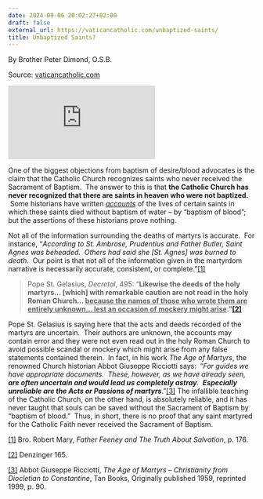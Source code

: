 ```yaml
---
date: 2024-09-06 20:02:27+02:00
draft: false
external_url: https://vaticancatholic.com/unbaptized-saints/
title: Unbaptized Saints?
---
```



By Brother Peter Dimond, O.S.B.

Source: [vaticancatholic.com](https://vaticancatholic.com/unbaptized-saints/)


<p><iframe title="YouTube video player" src="https://www.youtube.com/embed/geUVMp5Jr3A"  frameborder="0" allowfullscreen="allowfullscreen"></iframe></p>
<p>One of the biggest objections from baptism of desire/blood advocates is the claim that the Catholic Church recognizes saints who never received the Sacrament of Baptism.  The answer to this is that <strong>the Catholic Church has never recognized that there are saints in heaven who were not baptized. </strong> Some historians have written <em><u>accounts</u></em> of the lives of certain saints in which these saints died without baptism of water – by “baptism of blood”; but the assertions of these historians prove nothing. </p>
<p>Not all of the information surrounding the deaths of martyrs is accurate.  For instance, “<em>According to St. Ambrose, Prudentius and Father Butler, Saint Agnes was beheaded.  Others had said she [St. Agnes] was burned to death</em>.  Our point is that not all of the information given in the martyrdom narrative is necessarily accurate, consistent, or complete.”<a href="#_edn1" name="_ednref1">[1]</a> </p>
<blockquote>
<p>Pope St. Gelasius, <em>Decretal</em>, 495: “<strong>Likewise the deeds of the holy martyrs… [which] with remarkable caution are not read in the holy Roman Church… <u>because the names of those who wrote them are entirely unknown… lest an occasion of mockery might arise</u>.”<a href="#_edn2" name="_ednref2">[2]</a></strong></p>
</blockquote>
<p>Pope St. Gelasius is saying here that the acts and deeds recorded of the martyrs are uncertain.  Their authors are unknown, the accounts may contain error and they were not even read out in the holy Roman Church to avoid possible scandal or mockery which might arise from any false statements contained therein.  In fact, in his work <em>The Age of Martyrs</em>, the renowned Church historian Abbot Giuseppe Ricciotti says:  “<em>For guides we have appropriate documents.  These, however, as we have already seen, <strong>are often uncertain and would lead us completely astray</strong>.  <strong>Especially unreliable are the Acts or Passions of martyrs</strong></em>.”<a href="#_edn3" name="_ednref3">[3]</a> The infallible teaching of the Catholic Church, on the other hand, is absolutely reliable, and it has never taught that souls can be saved without the Sacrament of Baptism by “baptism of blood.”  Thus, in short, there is no proof that any saint martyred for the Catholic Faith never received the Sacrament of Baptism.</p>

<div class="footnotes">
<div>
<p><a href="#_ednref1" name="_edn1">[1]</a> Bro. Robert Mary, <em>Father Feeney and The Truth About Salvation</em>, p. 176.</p>
</div>
<div>
<p><a href="#_ednref2" name="_edn2">[2]</a> Denzinger 165.</p>
</div>
<div>
<p><a href="#_ednref3" name="_edn3">[3]</a> Abbot Giuseppe Ricciotti, <em>The Age of Martyrs – Christianity from Diocletian to Constantine</em>, Tan Books, Originally published 1959, reprinted 1999, p. 90.</p>
</div>
</div>
</div>
